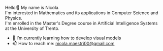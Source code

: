 Hello!👋 My name is Nicola.\
I'm interested in Mathematics and its applications in Computer Science and Physics.\
I'm enrolled in the Master's Degree course in Artificial Intelligence Systems at the University of Trento.

- 🔭 I’m currently learning how to develop visual models
- 📫 How to reach me: nicola.maestri00@gmail.com

<!--
**Skills:**
Analytical Skill  |  Flexibility  |  Attention to detail
-->
<!--
**NicolaMaestri00/NicolaMaestri00** is a ✨ _special_ ✨ repository because its `README.md` (this file) appears on your GitHub profile.

Here are some ideas to get you started:

- 🔭 I’m currently working on ...
- 🌱 I’m currently learning ...
- 👯 I’m looking to collaborate on ...
- 🤔 I’m looking for help with ...
- 💬 Ask me about ...
- 📫 How to reach me: ...
- 😄 Pronouns: ...
- ⚡ Fun fact: ...
-->
